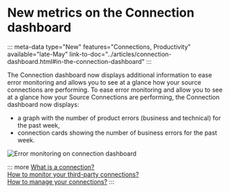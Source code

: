 # New metrics on the Connection dashboard
::: meta-data type="New" features="Connections, Productivity" available="late-May" link-to-doc="../articles/connection-dashboard.html#in-the-connection-dashboard"
:::

The Connection dashboard now displays additional information to ease error monitoring and allows you to see at a glance how your source connections are performing.
To ease error monitoring and allow you to see at a glance how your Source Connections are performing, the Connection dashboard now displays: 
- a graph with the number of product errors (business and technical) for the past week,
- connection cards showing the number of business errors for the past week. 

![Error monitoring on connection dashboard](../img/error-monitoring-connection-dashboard.png)

::: more
[What is a connection?](../articles/what-is-a-connection.html)   
[How to monitor your third-party connections?](../articles/connection-dashboard.html)  
[How to manage your connections?](../articles/manage-your-connections.html) 
:::
